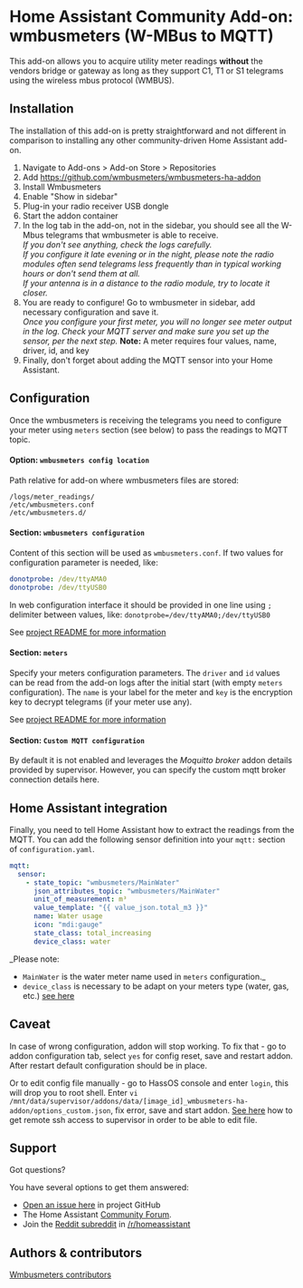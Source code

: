 # Home Assistant Community Add-on: wmbusmeters (W-MBus to MQTT)

This add-on allows you to acquire utility meter readings **without** the vendors bridge or gateway as long as they support C1, T1 or S1 telegrams using the wireless mbus protocol (WMBUS).


## Installation

The installation of this add-on is pretty straightforward and not different in
comparison to installing any other community-driven Home Assistant add-on.

1. Navigate to Add-ons > Add-on Store > Repositories
1. Add https://github.com/wmbusmeters/wmbusmeters-ha-addon
1. Install Wmbusmeters
1. Enable "Show in sidebar"
1. Plug-in your radio receiver USB dongle
1. Start the addon container
1. In the log tab in the add-on, not in the sidebar, you should see all the W-Mbus telegrams that wmbusmeter is able to receive. <br> _If you don't see anything, check the logs carefully. <br> If you configure it late evening or in the night, please note the radio modules often send telegrams less frequently than in typical working hours or don't send them at all. <br> If your antenna is in a distance to the radio module, try to locate it closer._
1. You are ready to configure! Go to wmbusmeter in sidebar, add necessary configuration and save it. <br> _Once you configure your first meter, you will no longer see meter output in the log.  Check your MQTT server and make sure you set up the sensor, per the next step._
   **Note:** A meter requires four values, name, driver, id, and key
1. Finally, don't forget about adding the MQTT sensor into your Home Assistant.


## Configuration

Once the wmbusmeters is receiving the telegrams you need to configure your meter using `meters` section (see below) to pass the readings to MQTT topic.

#### Option: `wmbusmeters config location`

Path relative for add-on where wmbusmeters files are stored:
```
/logs/meter_readings/
/etc/wmbusmeters.conf
/etc/wmbusmeters.d/
```

#### Section: `wmbusmeters configuration`

Content of this section will be used as `wmbusmeters.conf`.
If two values for configuration parameter is needed, like:
```yaml
donotprobe: /dev/ttyAMA0
donotprobe: /dev/ttyUSB0
```
In web configuration interface it should be provided in one line using `;` delimiter between values, like: `donotprobe=/dev/ttyAMA0;/dev/ttyUSB0`

See [project README for more information][github]

#### Section: `meters`

Specify your meters configuration parameters. The `driver` and `id` values can be read from the add-on logs after the initial start (with empty `meters` configuration). The `name` is your label for the meter and `key` is the encryption key to decrypt telegrams (if your meter use any).

See [project README for more information][github]

#### Section: `Custom MQTT configuration`

By default it is not enabled and leverages the _Moquitto broker_ addon details provided by supervisor. However, you can specify the custom mqtt broker connection details here.


## Home Assistant integration

Finally, you need to tell Home Assistant how to extract the readings from the MQTT. You can add the following sensor definition into your `mqtt:` section of `configuration.yaml`.

```yaml
mqtt:
  sensor:
    - state_topic: "wmbusmeters/MainWater"
      json_attributes_topic: "wmbusmeters/MainWater"
      unit_of_measurement: m³
      value_template: "{{ value_json.total_m3 }}"
      name: Water usage
      icon: "mdi:gauge"
      state_class: total_increasing
      device_class: water
```

_Please note: 

- `MainWater` is the water meter name used in `meters` configuration._
- `device_class` is necessary to be adapt on your meters type (water, gas, etc.) [see here](https://developers.home-assistant.io/docs/core/entity/sensor/#available-device-classes)

## Caveat

In case of wrong configuration, addon will stop working. To fix that - go to addon configuration tab, select `yes` for config reset, save and restart addon. After restart default configuration should be in place.

Or to edit config file manually - go to HassOS console and enter `login`, this will drop you to root shell. Enter `vi /mnt/data/supervisor/addons/data/[image_id]_wmbusmeters-ha-addon/options_custom.json`, fix error, save and start addon. [See here](https://developers.home-assistant.io/docs/operating-system/debugging/) how to get remote ssh access to supervisor in order to be able to edit file.

## Support

Got questions?

You have several options to get them answered:

- [Open an issue here][issue] in project GitHub
- The Home Assistant [Community Forum][forum].
- Join the [Reddit subreddit][reddit] in [/r/homeassistant][reddit]

## Authors & contributors

[Wmbusmeters contributors][contributors]

[contributors]: https://github.com/wmbusmeters/wmbusmeters-ha-addon/graphs/contributors
[forum]: https://community.home-assistant.io/c/home-assistant-os/25
[github]: https://github.com/wmbusmeters/wmbusmeters-ha-addon
[issue]: https://github.com/wmbusmeters/wmbusmeters/issues
[reddit]: https://reddit.com/r/homeassistant
